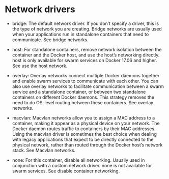 # Network drivers

- bridge: The default network driver. If you don’t specify a driver, this is the type of network you are creating. Bridge networks are usually used when your applications run in standalone containers that need to communicate. See bridge networks.

- host: For standalone containers, remove network isolation between the container and the Docker host, and use the host’s networking directly. host is only available for swarm services on Docker 17.06 and higher. See use the host network.

- overlay: Overlay networks connect multiple Docker daemons together and enable swarm services to communicate with each other. You can also use overlay networks to facilitate communication between a swarm service and a standalone container, or between two standalone containers on different Docker daemons. This strategy removes the need to do OS-level routing between these containers. See overlay networks.

- macvlan: Macvlan networks allow you to assign a MAC address to a container, making it appear as a physical device on your network. The Docker daemon routes traffic to containers by their MAC addresses. Using the macvlan driver is sometimes the best choice when dealing with legacy applications that expect to be directly connected to the physical network, rather than routed through the Docker host’s network stack. See Macvlan networks.

- none: For this container, disable all networking. Usually used in conjunction with a custom network driver. none is not available for swarm services. See disable container networking.
